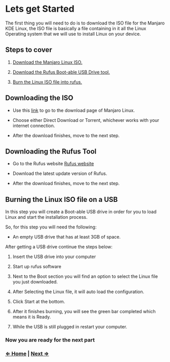 # Lets get Started

The first thing you will need to do is to download the ISO file for the Manjaro KDE Linux, the ISO file is basically a file containing in it all the Linux Operating system that we will use to install Linux on your device.

## Steps to cover

1. [Download the Manjaro Linux ISO.](#downloading-the-iso)

2. [Download the Rufus Boot-able USB Drive tool.](#downloading-the-rufus-tool)

3. [Burn the Linux ISO file into rufus.](#burning-the-linux-iso-file-on-a-usb)

## Downloading the ISO

- Use this [link](https://manjaro.org/downloads/official/kde/) to go to the download page of Manjaro Linux.

- Choose either Direct Download or Torrent, whichever works with your internet connection.

- After the download finishes, move to the next step.

## Downloading the Rufus Tool

- Go to the Rufus website [Rufus website](https://rufus.ie/en_US/)

- Download the latest update version of Rufus.

- After the download finishes, move to the next step.

## Burning the Linux ISO file on a USB

In this step you will create a Boot-able USB drive in order for you to load Linux and start the installation process.

So, for this step you will need the following:

- An empty USB drive that has at least 3GB of space.

After getting a USB drive continue the steps below:

1. Insert the USB drive into your computer

2. Start up rufus software

3. Next to the Boot section you will find an option to select the Linux file you just downloaded.

4. After Selecting the Linux file, it will auto load the configuration.

5. Click Start at the bottom.

6. After it finishes burning, you will see the green bar completed which means it is Ready.

7. While the USB is still plugged in restart your computer.

### Now you are ready for the next part

### [⇐ Home](../index.md) | [Next ⇒](./2-booting-live-usb.md)
